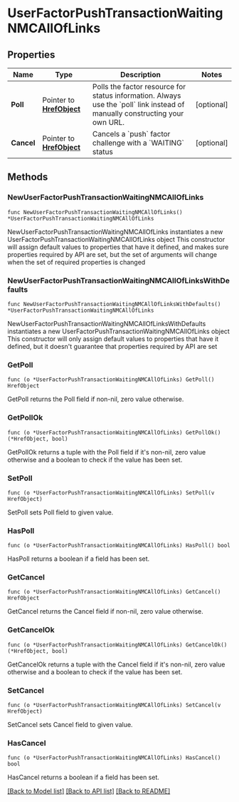 # UserFactorPushTransactionWaitingNMCAllOfLinks

## Properties

Name | Type | Description | Notes
------------ | ------------- | ------------- | -------------
**Poll** | Pointer to [**HrefObject**](HrefObject.md) | Polls the factor resource for status information. Always use the &#x60;poll&#x60; link instead of manually constructing your own URL. | [optional] 
**Cancel** | Pointer to [**HrefObject**](HrefObject.md) | Cancels a &#x60;push&#x60; factor challenge with a &#x60;WAITING&#x60; status | [optional] 

## Methods

### NewUserFactorPushTransactionWaitingNMCAllOfLinks

`func NewUserFactorPushTransactionWaitingNMCAllOfLinks() *UserFactorPushTransactionWaitingNMCAllOfLinks`

NewUserFactorPushTransactionWaitingNMCAllOfLinks instantiates a new UserFactorPushTransactionWaitingNMCAllOfLinks object
This constructor will assign default values to properties that have it defined,
and makes sure properties required by API are set, but the set of arguments
will change when the set of required properties is changed

### NewUserFactorPushTransactionWaitingNMCAllOfLinksWithDefaults

`func NewUserFactorPushTransactionWaitingNMCAllOfLinksWithDefaults() *UserFactorPushTransactionWaitingNMCAllOfLinks`

NewUserFactorPushTransactionWaitingNMCAllOfLinksWithDefaults instantiates a new UserFactorPushTransactionWaitingNMCAllOfLinks object
This constructor will only assign default values to properties that have it defined,
but it doesn't guarantee that properties required by API are set

### GetPoll

`func (o *UserFactorPushTransactionWaitingNMCAllOfLinks) GetPoll() HrefObject`

GetPoll returns the Poll field if non-nil, zero value otherwise.

### GetPollOk

`func (o *UserFactorPushTransactionWaitingNMCAllOfLinks) GetPollOk() (*HrefObject, bool)`

GetPollOk returns a tuple with the Poll field if it's non-nil, zero value otherwise
and a boolean to check if the value has been set.

### SetPoll

`func (o *UserFactorPushTransactionWaitingNMCAllOfLinks) SetPoll(v HrefObject)`

SetPoll sets Poll field to given value.

### HasPoll

`func (o *UserFactorPushTransactionWaitingNMCAllOfLinks) HasPoll() bool`

HasPoll returns a boolean if a field has been set.

### GetCancel

`func (o *UserFactorPushTransactionWaitingNMCAllOfLinks) GetCancel() HrefObject`

GetCancel returns the Cancel field if non-nil, zero value otherwise.

### GetCancelOk

`func (o *UserFactorPushTransactionWaitingNMCAllOfLinks) GetCancelOk() (*HrefObject, bool)`

GetCancelOk returns a tuple with the Cancel field if it's non-nil, zero value otherwise
and a boolean to check if the value has been set.

### SetCancel

`func (o *UserFactorPushTransactionWaitingNMCAllOfLinks) SetCancel(v HrefObject)`

SetCancel sets Cancel field to given value.

### HasCancel

`func (o *UserFactorPushTransactionWaitingNMCAllOfLinks) HasCancel() bool`

HasCancel returns a boolean if a field has been set.


[[Back to Model list]](../README.md#documentation-for-models) [[Back to API list]](../README.md#documentation-for-api-endpoints) [[Back to README]](../README.md)


